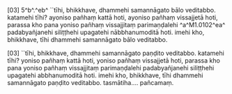 [03] 5^b^.^eb^ ``tīhi, bhikkhave, dhammehi samannāgato bālo  veditabbo. katamehi tīhi? ayoniso pañhaṃ kattā hoti,  ayoniso pañhaṃ vissajjetā hoti, parassa kho pana yoniso pañhaṃ  vissajjitaṃ parimaṇḍalehi ^a^M1.0102^ea^ padabyañjanehi siliṭṭhehi upagatehi  nābbhanumoditā hoti. imehi kho, bhikkhave, tīhi dhammehi  samannāgato bālo veditabbo.

[03] ``tīhi, bhikkhave, dhammehi samannāgato paṇḍito veditabbo.  katamehi tīhi? yoniso pañhaṃ kattā hoti, yoniso pañhaṃ  vissajjetā hoti, parassa kho pana yoniso pañhaṃ vissajjitaṃ  parimaṇḍalehi padabyañjanehi siliṭṭhehi upagatehi abbhanumoditā hoti.  imehi kho, bhikkhave, tīhi dhammehi samannāgato paṇḍito  veditabbo. tasmātiha.... pañcamaṃ.
